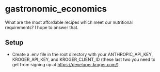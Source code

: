 # gastronomic_economics
What are the most affordable recipes which meet our nutritional requirements? I hope to answer that.

## Setup
- Create a .env file in the root directory with your ANTHROPIC_API_KEY, KROGER_API_KEY, and KROGER_CLIENT_ID (these last two you need to get from signing up at https://developer.kroger.com/)